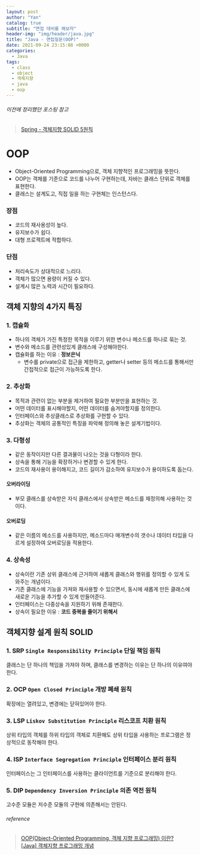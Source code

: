 ```yaml
---
layout: post
author: "Yan"
catalog: true
subtitle: "면접 대비를 해보자"
header-img: "img/header/java.jpg"
title: "Java - 면접질문(OOP)"
date: 2021-09-24 23:15:08 +0000
categories:
  - Java
tags:
  - class
  - object
  - 객체지향
  - java
  - oop
---
```


###### 이전에 정리했던 포스팅 참고
> [Spring - 객체지향 SOLID 5원칙](https://duyankim.github.io/spring/2021/07/28/Spring04/)

# OOP

- Object-Oriented Programming으로, 객체 지향적인 프로그래밍을 뜻한다.
- OOP는 객체를 기준으로 코드를 나누어 구현하는데, 자바는 클래스 단위로 객체를 표현한다.
- 클래스는 설계도고, 직접 일을 하는 구현체는 인스턴스다.

### 장점
- 코드의 재사용성이 높다.
- 유지보수가 쉽다.
- 대형 프로젝트에 적합하다.

### 단점
- 처리속도가 상대적으로 느리다.
- 객체가 많으면 용량이 커질 수 있다.
- 설계시 많은 노력과 시간이 필요하다.

## 객체 지향의 4가지 특징

### 1. 캡슐화
- 하나의 객체가 가진 특정한 목적을 이루기 위한 변수나 메소드를 하나로 묶는 것.
- 변수와 메소드를 관련성있게 클래스에 구성해야한다.
- 캡슐화를 하는 이유 : **정보은닉**
    - 변수를 private으로 접근을 제한하고, getter나 setter 등의 메소드를 통해서만 간접적으로 접근이 가능하도록 한다.

### 2. 추상화
- 목적과 관련이 없는 부분을 제거하여 필요한 부분만을 표현하는 것.
- 어떤 데이터를 표시해야할지, 어떤 데이터를 숨겨야할지를 정의한다.
- 인터페이스와 추상클래스로 추상화를 구현할 수 있다.
- 추상화는 객체의 공통적인 특징을 파악해 정의해 놓은 설계기법이다.

### 3. 다형성
- 같은 동작이지만 다른 결과물이 나오는 것을 다형이라 한다.
- 상속을 통해 기능을 확장하거나 변경할 수 있게 한다.
- 코드의 재사용이 용이해지고, 코드 길이가 감소하여 유지보수가 용이하도록 돕는다.

#### 오버라이딩
- 부모 클래스를 상속받은 자식 클래스에서 상속받은 메소드를 재정의해 사용하는 것이다.

#### 오버로딩
- 같은 이름의 메소드를 사용하지만, 메소드마다 매개변수의 갯수나 데이터 타입을 다르게 설정하여 오버로딩을 적용한다.

### 4. 상속성
- 상속이란 기존 상위 클래스에 근거하여 새롭게 클래스와 행위를 정의할 수 있게 도와주는 개념이다.
- 기존 클래스에 기능을 가져와 재사용할 수 있으면서, 동시에 새롭게 만든 클래스에 새로운 기능을 추가할 수 있게 만들어준다.
- 인터페이스는 다중상속을 지원하기 위해 존재한다.
- 상속이 필요한 이유 : **코드 중복을 줄이기 위해서**

## 객체지향 설계 원칙 SOLID

### 1. SRP `Single Responsibility Principle` 단일 책임 원칙

클래스는 단 하나의 책임을 가져야 하며, 클래스를 변경하는 이유는 단 하나의 이유여야 한다.

### 2. OCP `Open Closed Principle` 개방 폐쇄 원칙

확장에는 열려있고, 변경에는 닫혀있어야 한다.

### 3. LSP `Liskov Substitution Principle` 리스코프 치환 원칙

상위 타입의 객체를 하위 타입의 객체로 치환해도 상위 타입을 사용하는 프로그램은 정상적으로 동작해야 한다.

### 4. ISP `Interface Segregation Principle` 인터페이스 분리 원칙

인터페이스는 그 인터페이스를 사용하는 클라이언트를 기준으로 분리해야 한다.

### 5. DIP `Dependency Inversion Principle` 의존 역전 원칙

고수준 모듈은 저수준 모듈의 구현에 의존해서는 안된다.

###### reference 
> [OOP(Object-Oriented Programming, 객체 지향 프로그래밍) 이란?](https://velog.io/@hkoo9329/OOPObject-Oriented-Programming-%EA%B0%9D%EC%B2%B4-%EC%A7%80%ED%96%A5-%ED%94%84%EB%A1%9C%EA%B7%B8%EB%9E%98%EB%B0%8D-%EC%9D%B4%EB%9E%80)  
> [[Java] 객체지향 프로그래밍 개념](https://github.com/WooVictory/Ready-For-Tech-Interview/blob/master/Java/%5BJava%5D%20%EA%B0%9D%EC%B2%B4%EC%A7%80%ED%96%A5%20%ED%94%84%EB%A1%9C%EA%B7%B8%EB%9E%98%EB%B0%8D%20%EA%B0%9C%EB%85%90.md)